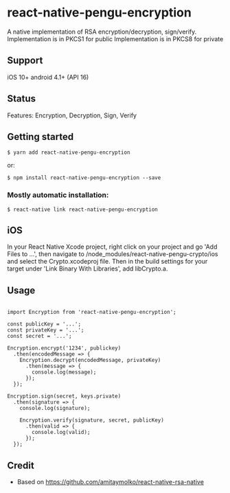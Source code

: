 # react-native-pengu-encryption

A native implementation of RSA encryption/decryption, sign/verify.
Implementation is in PKCS1 for public
Implementation is in PKCS8 for private

## Support

iOS 10+
android 4.1+ (API 16)

## Status

Features:
Encryption,
Decryption,
Sign,
Verify

## Getting started

`$ yarn add react-native-pengu-encryption`

or:

`$ npm install react-native-pengu-encryption --save`

### Mostly automatic installation:

`$ react-native link react-native-pengu-encryption`

## iOS

In your React Native Xcode project, right click on your project and go 'Add Files to ...', then navigate to <your-project-root>/node_modules/react-native-pengu-crypto/ios and select the Crypto.xcodeproj file. Then in the build settings for your target under 'Link Binary With Libraries', add libCrypto.a.

## Usage

```

import Encryption from 'react-native-pengu-encryption';

const publicKey = '...';
const privateKey = '...';
const secret = '...';

Encryption.encrypt('1234', publickey)
  .then(encodedMessage => {
    Encryption.decrypt(encodedMessage, privateKey)
      .then(message => {
        console.log(message);
      });
  });

Encryption.sign(secret, keys.private)
  .then(signature => {
    console.log(signature);

    Encryption.verify(signature, secret, publicKey)
      .then(valid => {
        console.log(valid);
      });
  });
```

## Credit

* Based on https://github.com/amitaymolko/react-native-rsa-native
